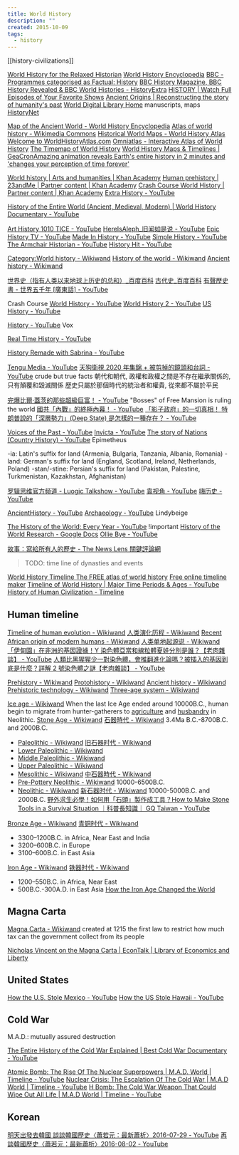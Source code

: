 ```yaml
---
title: World History
description: ""
created: 2015-10-09
tags:
  - history
---
```


[[history-civilizations]]

[World History for the Relaxed Historian](http://www.emersonkent.com/)
[World History Encyclopedia](https://www.worldhistory.org/)
[BBC - Programmes categorised as Factual: History](https://www.bbc.co.uk/programmes/genres/factual/history)
[BBC History Magazine, BBC History Revealed & BBC World Histories - HistoryExtra](https://www.historyextra.com/)
[HISTORY | Watch Full Episodes of Your Favorite Shows](https://www.history.com/)
[Ancient Origins | Reconstructing the story of humanity's past](https://www.ancient-origins.net/)
[World Digital Library Home](https://www.wdl.org/en/) manuscripts, maps
[HistoryNet](https://www.historynet.com/)

[Map of the Ancient World - World History Encyclopedia](https://www.worldhistory.org/map/)
[Atlas of world history - Wikimedia Commons](https://commons.wikimedia.org/wiki/Atlas_of_world_history)
[Historical World Maps - World History Atlas](https://www.worldhistorymaps.info/)
[Welcome to WorldHistoryAtlas.com](http://www.worldhistoryatlas.com/AWH/Homepage.html)
[Omniatlas - Interactive Atlas of World History](http://omniatlas.com/)
[The Timemap of World History](https://timemaps.com/)
[World History Maps & Timelines | GeaCron](http://geacron.com/home-en/)[Amazing animation reveals Earth's entire history in 2 minutes and 'changes your perception of time forever'](https://www.thesun.co.uk/tech/10213372/animation-earth-history-britain/amp/)

[World history | Arts and humanities | Khan Academy](https://www.khanacademy.org/humanities/world-history)
[Human prehistory | 23andMe | Partner content | Khan Academy](https://www.khanacademy.org/partner-content/23andme/human-prehistory)
[Crash Course World History | Partner content | Khan Academy](https://www.khanacademy.org/partner-content/crash-course1/crash-course-world-history)
[Extra History - YouTube](https://www.youtube.com/@extrahistory)

[History of the Entire World (Ancient, Medieval, Modern) | World History Documentary - YouTube](https://www.youtube.com/watch?v=T5PwyuzSYcs)

[Art History 1010 TICE - YouTube](https://www.youtube.com/playlist?list=PLtIxZmHhpck8ThggM0tTb9AeqiM4ZmlOm)
[HereIsAleph\_旧闻如是说 - YouTube](https://www.youtube.com/channel/UC5TqGHz9v7KQ0t_nh5RW8BQ)
[Epic History TV - YouTube](https://www.youtube.com/c/EpichistoryTv)
[Made In History - YouTube](https://www.youtube.com/@MadeInHistory)
[Simple History - YouTube](https://www.youtube.com/@Simplehistory)
[The Armchair Historian - YouTube](https://www.youtube.com/@TheArmchairHistorian)
[History Hit - YouTube](https://www.youtube.com/@HistoryHit)

[Category:World history - Wikiwand](https://www.wikiwand.com/en/Category:World_history)
[History of the world - Wikiwand](https://www.wikiwand.com/en/History_of_the_world)
[Ancient history - Wikiwand](https://www.wikiwand.com/en/Ancient_history)

[世界史（指有人类以来地球上历史的总和）\_百度百科](https://baike.baidu.com/item/%E4%B8%96%E7%95%8C%E5%8F%B2/82114)
[古代史\_百度百科](https://baike.baidu.com/item/%E5%8F%A4%E4%BB%A3%E5%8F%B2/3383424)
[有聲歷史書 - 世界五千年 [廣東話] - YouTube](https://www.youtube.com/playlist?list=PL9NnnYq7Myj1vIFPIyFZSupF6PNnIXCB8)

Crash Course
[World History - YouTube](https://www.youtube.com/playlist?list=PLBDA2E52FB1EF80C9)
[World History 2 - YouTube](https://www.youtube.com/playlist?list=PL8dPuuaLjXtNjasccl-WajpONGX3zoY4M)
[US History - YouTube](https://www.youtube.com/playlist?list=PL8dPuuaLjXtMwmepBjTSG593eG7ObzO7s)

[History - YouTube](https://www.youtube.com/playlist?list=PLJ8cMiYb3G5eJquaiw6Xlyt3Qhe-3e7Xh) Vox

[Real Time History - YouTube](https://www.youtube.com/@realtimehistory)

[History Remade with Sabrina - YouTube](https://www.youtube.com/playlist?list=PLob1mZcVWOahsmvWBvN0g_kBQpp88dDYJ)

[Tengu Media - YouTube](https://www.youtube.com/channel/UC97VRsljSmClzdoDoqa3wCw)
[天狗衛視 2020 年集錦 + 被剪掉的鏡頭和台詞 - YouTube](https://www.youtube.com/watch?v=mKoSTzwddIo)
crude but true facts
朝代和朝代, 政權和政權之間是不存在繼承關係的, 只有顛覆和毀滅關係
歷史只屬於那個時代的統治者和權貴, 從來都不屬於平民

[完爆比爾·蓋茨的那些超級巨富！ - YouTube](https://www.youtube.com/watch?v=yaFiilt_GLM) "Bosses" of Free Mansion is ruling the world
[國共「內戰」的終極內幕！ - YouTube](https://www.youtube.com/watch?v=_EY2SaIGIhA)
[「影子政府」的一切真相！ 特朗普說的「深層勢力」(Deep State) 是怎樣的一種存在？ - YouTube](https://www.youtube.com/watch?v=3OUZr7O4Wlo&t=1s)

[Voices of the Past - YouTube](https://www.youtube.com/channel/UCqoGR_EedlhKDVuWNwYWRbg)
[Invicta - YouTube](https://www.youtube.com/channel/UCwO-UgquohXwoe7f0e6lMnw)
[The story of Nations (Country History) - YouTube](https://www.youtube.com/playlist?list=PLObJ0KGDh5_Nk2TaLuoViYhE21Fmx_rZL) Epimetheus

-ia: Latin's suffix for land (Armenia, Bulgaria, Tanzania, Albania, Romania)
-land: German's suffix for land (England, Scotland, Ireland, Netherlands, Poland)
-stan/-stine: Persian's suffix for land (Pakistan, Palestine, Turkmenistan, Kazakhstan, Afghanistan)

[罗辑思维官方频道 - Luogic Talkshow - YouTube](https://www.youtube.com/channel/UCYpYY4G4T1PI-Jug8q6lNGA)
[袁视角 - YouTube](https://www.youtube.com/playlist?list=PLnzvH6pAJKSrGZP9Z75wfc_CHJn9wTWR7)
[嗨历史 - YouTube](https://www.youtube.com/playlist?list=PLnzvH6pAJKSpKwIDUyO3RXGd-b6UAbymX)

[AncientHistory - YouTube](https://www.youtube.com/channel/UCaI59Uhzg6A7Ckx5tiSNJMQ)
[Archaeology - YouTube](https://www.youtube.com/playlist?list=PL26F99D743DDB5026) Lindybeige

[The History of the World: Every Year - YouTube](https://www.youtube.com/watch?v=-6Wu0Q7x5D0) !important
[History of the World Research - Google Docs](https://docs.google.com/document/d/1_oJx72M75tuai2mo6yD13qqQB1g_auQxdXxG9u__u94/edit)
[Ollie Bye - YouTube](https://www.youtube.com/channel/UC6gNjP1W4FXWExT5QpYkmhQ)

[故事：寫給所有人的歷史 - The News Lens 關鍵評論網](https://hk.thenewslens.com/author/gushitw)

> TODO: time line of dynasties and events

[World History Timeline The FREE atlas of world history](http://www.timemaps.com/)
[Free online timeline maker](https://time.graphics/)
[Timeline of World History | Major Time Periods & Ages - YouTube](https://www.youtube.com/watch?v=__BaaMfiD0Q)
[History of Human Civilization - Timeline](https://time.graphics/line/47134)

## Human timeline

[Timeline of human evolution - Wikiwand](https://www.wikiwand.com/en/Timeline_of_human_evolution#/Hominini)
[人类演化历程 - Wikiwand](https://www.wikiwand.com/zh/%E4%BA%BA%E7%B1%BB%E6%BC%94%E5%8C%96%E5%8E%86%E7%A8%8B)
[Recent African origin of modern humans - Wikiwand](https://www.wikiwand.com/en/Recent_African_origin_of_modern_humans)
[人类单地起源说 - Wikiwand](https://www.wikiwand.com/zh/%E4%BA%BA%E7%B1%BB%E5%8D%95%E5%9C%B0%E8%B5%B7%E6%BA%90%E8%AF%B4)
[「伊甸園」在非洲的基因證據！Y 染色體亞當和線粒體夏娃分別是誰？【老肉雜談】 - YouTube](https://www.youtube.com/watch?v=ah6ZNfi5trQ)
[人類比黑猩猩少一對染色體，會推翻進化論嗎？被插入的基因到底是什麼？詳解 2 號染色體之謎【老肉雜談】 - YouTube](https://www.youtube.com/watch?v=7zt0fLHJDBA)

[Prehistory - Wikiwand](https://www.wikiwand.com/en/Prehistory)
[Protohistory - Wikiwand](https://www.wikiwand.com/en/Protohistory)
[Ancient history - Wikiwand](https://www.wikiwand.com/en/Ancient_history)
[Prehistoric technology - Wikiwand](https://www.wikiwand.com/en/Prehistoric_technology)
[Three-age system - Wikiwand](https://www.wikiwand.com/en/Three-age_system)

[Ice age - Wikiwand](https://www.wikiwand.com/en/Ice_age)
When the last Ice Age ended around 10000B.C., human begin to migrate from hunter-gatherers to [agriculture](https://www.wikiwand.com/en/History_of_agriculture) and [husbandry](https://www.wikiwand.com/en/Animal_husbandry#/History) in Neolithic.
[Stone Age - Wikiwand](https://www.wikiwand.com/en/Stone_Age) [石器時代 - Wikiwand](https://www.wikiwand.com/zh/%E7%9F%B3%E5%99%A8%E6%99%82%E4%BB%A3) 3.4Ma B.C.-8700B.C. and 2000B.C.

- [Paleolithic - Wikiwand](https://www.wikiwand.com/en/Paleolithic) [旧石器时代 - Wikiwand](https://www.wikiwand.com/zh/%E6%97%A7%E7%9F%B3%E5%99%A8%E6%97%B6%E4%BB%A3)
- [Lower Paleolithic - Wikiwand](https://www.wikiwand.com/en/Lower_Paleolithic)
- [Middle Paleolithic - Wikiwand](https://www.wikiwand.com/en/Middle_Paleolithic)
- [Upper Paleolithic - Wikiwand](https://www.wikiwand.com/en/Upper_Paleolithic)
- [Mesolithic - Wikiwand](https://www.wikiwand.com/en/Mesolithic) [中石器時代 - Wikiwand](https://www.wikiwand.com/zh/%E4%B8%AD%E7%9F%B3%E5%99%A8%E6%99%82%E4%BB%A3)
- [Pre-Pottery Neolithic - Wikiwand](https://www.wikiwand.com/en/Pre-Pottery_Neolithic) 10000-6500B.C.
- [Neolithic - Wikiwand](https://www.wikiwand.com/en/Neolithic) [新石器时代 - Wikiwand](https://www.wikiwand.com/zh/%E6%96%B0%E7%9F%B3%E5%99%A8%E6%97%B6%E4%BB%A3) 10000-5000B.C. and 2000B.C.
  [野外求生必學！如何用「石頭」製作成工具？How to Make Stone Tools in a Survival Situation ｜科普長知識｜ GQ Taiwan - YouTube](https://www.youtube.com/watch?v=_fqDGZCT2fg&t=0s)

[Bronze Age - Wikiwand](https://www.wikiwand.com/en/Bronze_Age) [青铜时代 - Wikiwand](https://www.wikiwand.com/zh/%E9%9D%92%E9%93%9C%E6%97%B6%E4%BB%A3)

- 3300–1200B.C. in Africa, Near East and India
- 3200–600B.C. in Europe
- 3100–600B.C. in East Asia

[Iron Age - Wikiwand](https://www.wikiwand.com/en/Iron_Age) [铁器时代 - Wikiwand](https://www.wikiwand.com/zh/%E9%93%81%E5%99%A8%E6%97%B6%E4%BB%A3)

- 1200–550B.C. in Africa, Near East
- 500B.C.-300A.D. in East Asia
  [How the Iron Age Changed the World](https://www.livescience.com/2339-iron-age-changed-world.html)

## Magna Carta

[Magna Carta - Wikiwand](https://www.wikiwand.com/en/Magna_Carta) created at 1215
the first law to restrict how much tax can the government collect from its people

[Nicholas Vincent on the Magna Carta | EconTalk | Library of Economics and Liberty](http://www.econtalk.org/archives/2015/05/nicholas_vincen.html)

## United States

[How the U.S. Stole Mexico - YouTube](https://www.youtube.com/watch?v=3OMmxKiG4LE)
[How the US Stole Hawaii - YouTube](https://www.youtube.com/watch?v=XK2MBnw6RlY)

## Cold War

M.A.D.: mutually assured destruction

[The Entire History of the Cold War Explained | Best Cold War Documentary - YouTube](https://www.youtube.com/watch?v=XDrykOhrb5s)

[Atomic Bomb: The Rise Of The Nuclear Superpowers | M.A.D. World | Timeline - YouTube](https://www.youtube.com/watch?v=JNtJFBeFYQo)
[Nuclear Crisis: The Escalation Of The Cold War | M.A.D World | Timeline - YouTube](https://www.youtube.com/watch?v=ybpU88qrnYE)
[H Bomb: The Cold War Weapon That Could Wipe Out All Life | M.A.D World | Timeline - YouTube](https://www.youtube.com/watch?v=2aNUnBxNOjw)

## Korean

[明天出發去韓國 談談韓國歷史〈蕭若元：最新蕭析〉2016-07-29 - YouTube](https://www.youtube.com/watch?v=NAfG0VrvZoE)
[再談韓國歷史〈蕭若元：最新蕭析〉2016-08-02 - YouTube](https://www.youtube.com/watch?v=AEknVvfcIk0)
